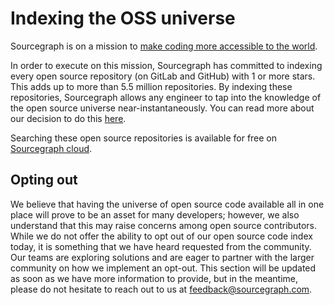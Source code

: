 # Indexing the OSS universe

Sourcegraph is on a mission to [make coding more accessible to the world](https://about.sourcegraph.com/handbook/company/strategy#vision).

In order to execute on this mission, Sourcegraph has committed to indexing every open source repository (on GitLab and GitHub) with 1 or more stars. This adds up to more than 5.5 million repositories. By indexing these repositories, Sourcegraph allows any engineer to tap into the knowledge of the open source universe near-instantaneously. You can read more about our decision to do this [here](https://about.sourcegraph.com/blog/why-index-the-oss-universe/).

Searching these open source repositories is available for free on [Sourcegraph cloud](https://sourcegraph.com/). 

## Opting out

We believe that having the universe of open source code available all in one place will prove to be an asset for many developers; however, we also understand that this may raise concerns among open source contributors. While we do not offer the ability to opt out of our open source code index today, it is something that we have heard requested from the community. Our teams are exploring solutions and are eager to partner with the larger community on how we implement an opt-out. This section will be updated as soon as we have more information to provide, but in the meantime, please do not hesitate to reach out to us at [feedback@sourcegraph.com](mailto:feedback@sourcegraph.com).